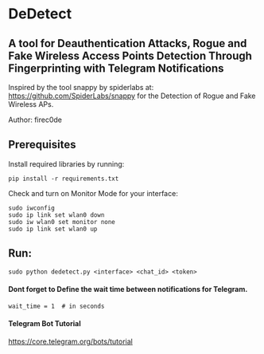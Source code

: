 # DeDetect

## A tool for Deauthentication Attacks, Rogue and Fake Wireless Access Points Detection Through Fingerprinting with Telegram Notifications

Inspired by the tool snappy by spiderlabs at: https://github.com/SpiderLabs/snappy for the Detection of Rogue and Fake Wireless APs.

Author: firec0de

## Prerequisites
Install required libraries by running: 
```
pip install -r requirements.txt
```
Check and turn on Monitor Mode for your interface:
```
sudo iwconfig
sudo ip link set wlan0 down
sudo iw wlan0 set monitor none
sudo ip link set wlan0 up
```
## Run: 
```
sudo python dedetect.py <interface> <chat_id> <token>
```

#### Dont forget to Define the wait time between notifications for Telegram.
```
wait_time = 1  # in seconds
```

#### Telegram Bot Tutorial
https://core.telegram.org/bots/tutorial
